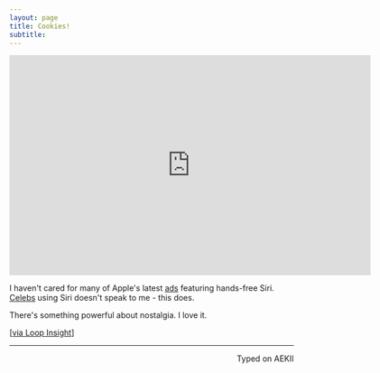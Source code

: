 ```yaml
---
layout: page
title: Cookies!
subtitle:
---
```


<div class="video-container"><iframe title="YouTube video player" class="youtube-player" type="text/html"
width="640" height="390" src="http://www.youtube.com/embed/CCbWyYr82BM"
frameborder="0" allowFullScreen></iframe></div>

I haven't cared for many of Apple's latest [ads](https://www.youtube.com/watch?v=PkYT88LXr6o) featuring hands-free Siri. [Celebs](https://www.youtube.com/watch?v=oLcz6IfecaA) using Siri doesn't speak to me - this does.

There's something powerful about nostalgia. I love it. 

[[via Loop Insight](http://www.loopinsight.com/2016/03/17/cookie-monster-stars-in-new-apple-ad/)]

 ---
<p align="right">Typed on AEKII</p>
